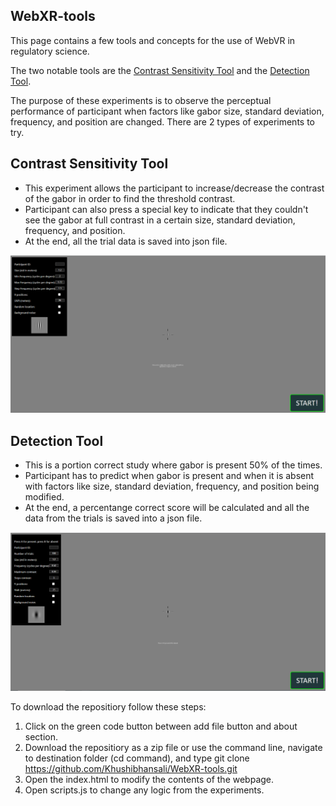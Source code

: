 ## WebXR-tools

This page contains a few tools and concepts for the use of WebVR in regulatory science.

The two notable tools are the [Contrast Sensitivity Tool](https://khushibhansali.github.io/WebXR-tools/exp-detection-contrast-sensitivity/) and the [Detection Tool](https://khushibhansali.github.io/WebXR-tools/exp-detection-yes-no/).


The purpose of these experiments is to observe the perceptual performance of participant when factors like gabor size, standard deviation, frequency, and position are changed. There are 2 types of experiments to try.
## Contrast Sensitivity Tool
  - This experiment allows the participant to increase/decrease the contrast of the gabor in order to find the threshold contrast. 
  - Participant can also press a special key to indicate that they couldn't see the gabor at full contrast in a certain size, standard deviation, frequency, and position.  
  - At the end, all the trial data is saved into json file.

![plot](Images/exp.PNG)

## Detection Tool
  - This is a portion correct study where gabor is present 50% of the times.  
  - Participant has to predict when gabor is present and when it is absent with factors like size, standard deviation, frequency, and position being modified. 
  - At the end, a percentange correct score will be calculated and all the data from the trials is saved into a json file.

![plot](Images/exp2.PNG)

To download the repositiory follow these steps:
1. Click on the green code button between add file button and about section. 
2. Download the repositiory as a zip file or use the command line, navigate to destination folder (cd command), and type git clone https://github.com/Khushibhansali/WebXR-tools.git
3. Open the index.html to modify the contents of the webpage. 
4. Open scripts.js to change any logic from the experiments. 

